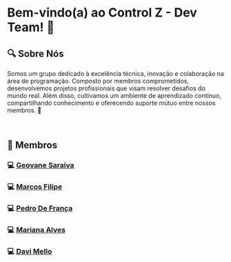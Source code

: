 # Bem-vindo(a) ao Control Z - Dev Team! 🚀

## 🔍 Sobre Nós 
Somos um grupo dedicado à excelência técnica, inovação e colaboração na área de programação. Composto por membros comprometidos, desenvolvemos projetos profissionais que visam resolver desafios do mundo real. Além disso, cultivamos um ambiente de aprendizado contínuo, compartilhando conhecimento e oferecendo suporte mútuo entre nossos membros. 🤝
&nbsp;

&nbsp;
## 👥 Membros  
### 💻 [Geovane Saraiva](https://github.com/0LostConnection)

### 💻 [Marcos Filipe](https://github.com/Kanelaaa)

### 💻 [Pedro De França](https://github.com/ControlZ-DevTeam)

### 💻 [Mariana Alves](https://github.com/ControlZ-DevTeam) 

### 💻 [Davi Mello](https://github.com/ControlZ-DevTeam)
